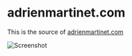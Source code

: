 # adrienmartinet.com

This is the source of [adrienmartinet.com](http://adrienmartinet.com)

![Screenshot](http://adrienmartinet.com/screen.png)